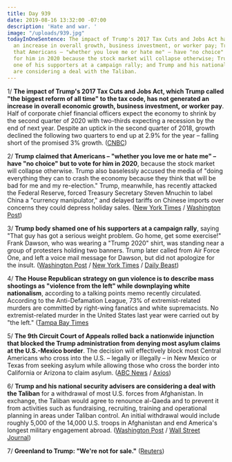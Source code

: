```yaml
---
title: Day 939
date: 2019-08-16 13:32:00 -07:00
description: 'Hate and war. '
image: "/uploads/939.jpg"
todayInOneSentence: The impact of Trump's 2017 Tax Cuts and Jobs Act has not generated
  an increase in overall growth, business investment, or worker pay; Trump claimed
  that Americans – "whether you love me or hate me" – have "no choice" but to vote
  for him in 2020 because the stock market will collapse otherwise; Trump body shamed
  one of his supporters at a campaign rally; and Trump and his national security advisers
  are considering a deal with the Taliban.
---
```


1/ **The impact of Trump's 2017 Tax Cuts and Jobs Act, which Trump called "the biggest reform of all time" to the tax code, has not generated an increase in overall economic growth, business investment, or worker pay**. Half of corporate chief financial officers expect the economy to shrink by the second quarter of 2020 with two-thirds expecting a recession by the end of next year. Despite an uptick in the second quarter of 2018, growth declined the following two quarters to end up at 2.9% for the year – falling short of the promised 3% growth. ([CNBC](https://www.cnbc.com/2019/08/16/trumps-tax-cut-isnt-giving-the-us-economy-the-boost-it-needs.html))

2/ **Trump claimed that Americans – "whether you love me or hate me" – have "no choice" but to vote for him in 2020**, because the stock market will collapse otherwise. Trump also baselessly accused the media of "doing everything they can to crash the economy because they think that will be bad for me and my re-election." Trump, meanwhile, has recently attacked the Federal Reserve, forced Treasury Secretary Steven Mnuchin to label China a "currency manipulator," and delayed tariffs on Chinese imports over concerns they could depress holiday sales. ([New York Times](https://www.nytimes.com/2019/08/15/us/politics/trump-rally.html) / [Washington Post](https://www.washingtonpost.com/politics/trump-banking-on-strong-economy-to-win-reelection-frets-over-a-possible-downturn/2019/08/15/04a85352-bf67-11e9-b873-63ace636af08_story.html))

3/ **Trump body shamed one of his supporters at a campaign rally**, saying "That guy has got a serious weight problem. Go home, get some exercise!" Frank Dawson, who was wearing a "Trump 2020" shirt, was standing near a group of protesters holding two banners. Trump later called from Air Force One, and left a voice mail message for Dawson, but did not apologize for the insult. ([Washington Post](https://www.washingtonpost.com/politics/2019/08/16/man-trump-mocked-heavyset-his-new-hampshire-rally-appeared-be-trump-supporter/) / [New York Times](https://www.nytimes.com/2019/08/16/us/politics/trump-fat-shames-frank-dawson.html) / [Daily Beast](https://www.thedailybeast.com/supporter-who-trump-mocked-as-fat-says-everythings-good-i-love-the-guy))

4/ **The House Republican strategy on gun violence is to describe mass shootings as "violence from the left" while downplaying white nationalism**, according to a talking points memo recently circulated. According to the Anti-Defamation League, 73% of extremist-related murders are committed by right-wing fanatics and white supremacists. No extremist-related murder in the United States last year were carried out by "the left." ([Tampa Bay Times](https://www.tampabay.com/florida-politics/buzz/2019/08/16/memo-reveals-a-house-republican-strategy-on-shootings-downplay-white-nationalism-blame-left/)

5/ **The 9th Circuit Court of Appeals rolled back a nationwide injunction that blocked the Trump administration from denying most asylum claims at the U.S.-Mexico border**. The decision will effectively block most Central Americans who cross into the U.S. – legally or illegally – in New Mexico or Texas from seeking asylum while allowing those who cross the border into California or Arizona to claim asylum. ([ABC News](https://abcnews.go.com/Politics/court-trump-admin-asylum-restrictions-place-border/story?id=65016549) / [Axios](https://www.axios.com/trump-asylum-rule-texas-new-mexico-ninth-circuit-51309bef-ab51-4b3e-af45-d697507ce16c.html))

6/ **Trump and his national security advisers are considering a deal with the Taliban** for a withdrawal of most U.S. forces from Afghanistan. In exchange, the Taliban would agree to renounce al-Qaeda and to prevent it from activities such as fundraising, recruiting, training and operational planning in areas under Taliban control. An initial withdrawal would include roughly 5,000 of the 14,000 U.S. troops in Afghanistan and end America's longest military engagement abroad. ([Washington Post](https://www.washingtonpost.com/politics/trump-plans-friday-meeting-to-make-arrangements-for-withdrawal-from-afghanistan/2019/08/16/cab8d6aa-c00e-11e9-a5c6-1e74f7ec4a93_story.html) / [Wall Street Journal](https://www.wsj.com/articles/trump-to-meet-with-top-advisers-to-consider-deal-with-taliban-11565969434))

7/ **Greenland to Trump: "We're not for sale."** ([Reuters](https://www.reuters.com/article/us-usa-trump-greenland-idUSKCN1V60AQ))